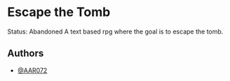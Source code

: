 
# Escape the Tomb
Status: Abandoned
A text based rpg where the goal is to escape the tomb.

## Authors

- [@AAR072](https://github.com/AAR072)

